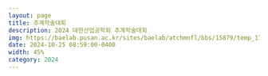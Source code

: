 ```yaml
---
layout: page
title: 추계학술대회
description: 2024 대한산업공학회 추계학술대회
img: https://baelab.pusan.ac.kr/sites/baelab/atchmnfl/bbs/15879/temp_1730684890645100.tmp
date: 2024-10-25 08:59:00-0400
width: 45%
category: 2024
---
```

